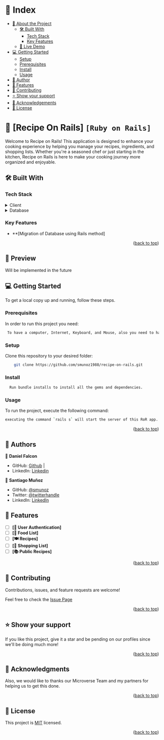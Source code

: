 <!-- TABLE OF CONTENTS -->

# 📗 Index

- [📖 About the Project](#about-project)
  - [🛠 Built With](#built-with)
    - [Tech Stack](#tech-stack)
    - [Key Features](#key-features)
  - [🚀 Live Demo](#live-demo)
- [💻 Getting Started](#getting-started)
  - [Setup](#setup)
  - [Prerequisites](#prerequisites)
  - [Install](#install)
  - [Usage](#usage)
- [👥 Author](#author)
- [🔭 Features](#features)
- [🤝 Contributing](#contributing)
- [⭐️ Show your support](#support)
- [🙏 Acknowledgements](#acknowledgements)
- [📝 License](#license)

<!-- PROJECT DESCRIPTION -->

# 📖 [Recipe On Rails] `[Ruby on Rails]` <a name="about-project"></a>


Welcome to Recipe on Rails! This application is designed to enhance your cooking experience by helping you manage your recipes, ingredients, and shopping lists. Whether you're a seasoned chef or just starting in the kitchen, Recipe on Rails is here to make your cooking journey more organized and enjoyable.

## 🛠 Built With <a name="built-with"></a>

### Tech Stack <a name="tech-stack"></a>

<details>
    <summary>Client</summary>
    <ul>
      <li><a href="https://www.ruby-lang.org/es/">Ruby</a></li>
      <li><a href="https://rubyonrails.org/">Ruby on Rails</a></li>
    </ul>
  </details>

<details>
<summary>Database</summary>
  <ul>
   <li><a href="https://www.postgresql.org/">Data Storaged with PostgreSQL manager</a></li>
  </ul>
</details>

<!-- Features -->

### Key Features <a name="key-features"></a>

  - **[Migration of Database using Rails method]

<p align="right">(<a href="#readme-top">back to top</a>)</p>

<!-- LIVE DEMO -->

## 🚀 Preview <a name="live-demo"></a>

Will be implemented in the future

<!-- GETTING STARTED -->

## 💻 Getting Started <a name="getting-started"></a>

To get a local copy up and running, follow these steps.

### Prerequisites

In order to run this project you need:

```sh
 To have a computer, Internet, Keyboard, and Mouse, also you need to have Ruby, Ruby on Rails and a SQL database manager settle up on your system
```

### Setup

Clone this repository to your desired folder:

```sh
    git clone https://github.com/smunoz1988/recipe-on-rails.git
```

### Install

```sh
  Run bundle installs to install all the gems and dependencies.
```

### Usage

To run the project, execute the following command:

```sh
executing the command `rails s` will start the server of this RoR app.
```

<p align="right">(<a href="#readme-top">back to top</a>)</p>

<!-- AUTHOR -->

## 👥 Authors <a name="author"></a>

👤 **Daniel Falcon** 
- GitHub: [Github](https://github.com/Danfall369) |
- LinkedIn: [Linkedin](https://www.linkedin.com/in/danfall369/)

👤 **Santiago Muñoz** 
- GitHub: [@smunoz](https://github.com/smunoz)
- Twitter: [@twitterhandle](https://twitter.com/twitterhandle)
- LinkedIn: [LinkedIn](https://linkedin.com/in/santiagomunoz)

<!-- FEATURES -->

## 🔭 Features <a name="features"></a>

- [ ] **[🔐 User Authentication]**
- [ ] **[📝 Food List]**
- [ ] **[🍽️ Recipes]**
- [ ] **[🛒 Shopping List]**
- [ ] **[📚 Public Recipes]**

<p align="right">(<a href="#readme-top">back to top</a>)</p>

<!-- CONTRIBUTING -->

## 🤝 Contributing <a name="contributing"></a>

Contributions, issues, and feature requests are welcome!

Feel free to check the <a href="https://github.com/smunoz1988/recipe-on-rails/issues">Issue Page</a>

<p align="right">(<a href="#readme-top">back to top</a>)</p>

<!-- SUPPORT -->

## ⭐️ Show your support <a name="support"></a>

If you like this project, give it a star and be pending on our profiles since we'll be doing much more! 

<p align="right">(<a href="#readme-top">back to top</a>)</p>

<!-- ACKNOWLEDGEMENTS -->

## 🙏 Acknowledgments <a name="acknowledgements"></a>
Also, we would like to thanks our Microverse Team and my partners for helping us to get this done.

<p align="right">(<a href="#readme-top">back to top</a>)</p>

<!-- LICENSE -->

## 📝 License <a name="license"></a>

This project is [MIT](./LICENSE) licensed.

<p align="right">(<a href="#readme-top">back to top</a>)</p>

